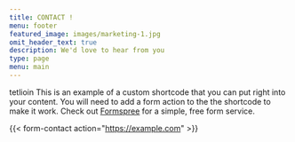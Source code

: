 ```yaml
---
title: CONTACT !
menu: footer
featured_image: images/marketing-1.jpg
omit_header_text: true
description: We'd love to hear from you
type: page
menu: main
---
```

tetlioin This is an example of a custom shortcode that you can put right into your content. You will need to add a form action to the the shortcode to make it work. Check out [Formspree](https://formspree.io/) for a simple, free form service. 

{{< form-contact action="https://example.com"  >}}

